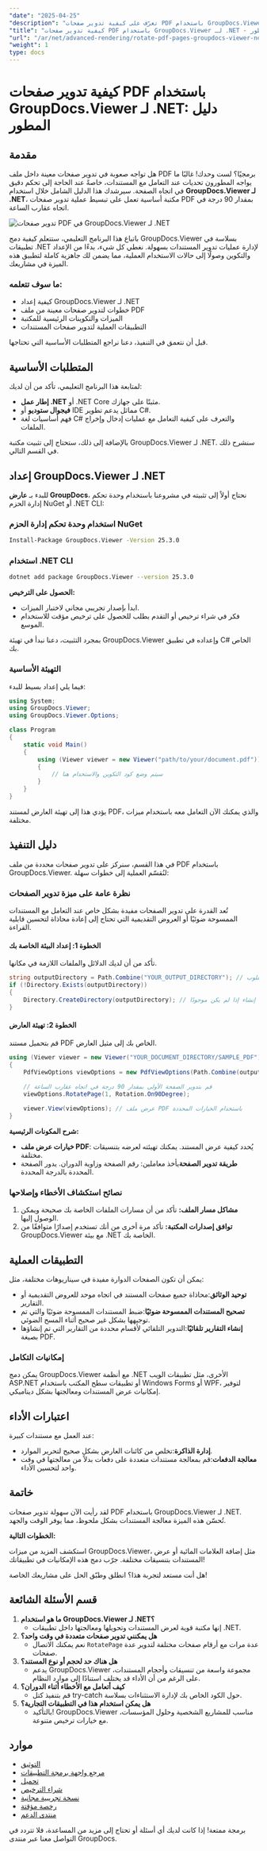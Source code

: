 ```yaml
---
"date": "2025-04-25"
"description": "تعرّف على كيفية تدوير صفحات PDF باستخدام GroupDocs.Viewer لـ .NET. يغطي هذا الدليل الإعداد والتكوين والتطبيقات العملية للتعامل مع المستندات بسلاسة."
"title": "كيفية تدوير صفحات PDF باستخدام GroupDocs.Viewer لـ .NET - دليل المطور"
"url": "/ar/net/advanced-rendering/rotate-pdf-pages-groupdocs-viewer-net/"
"weight": 1
type: docs
---
```

# كيفية تدوير صفحات PDF باستخدام GroupDocs.Viewer لـ .NET: دليل المطور

## مقدمة

هل تواجه صعوبة في تدوير صفحات معينة داخل ملف PDF برمجيًا؟ لست وحدك! غالبًا ما يواجه المطورون تحديات عند التعامل مع المستندات، خاصةً عند الحاجة إلى تحكم دقيق في اتجاه الصفحة. سيرشدك هذا الدليل الشامل خلال استخدام **GroupDocs.Viewer لـ .NET**، مكتبة أساسية تعمل على تبسيط عملية تدوير صفحات PDF بمقدار 90 درجة في اتجاه عقارب الساعة.

![تدوير صفحات PDF في GroupDocs.Viewer لـ .NET](/viewer/advanced-rendering/rotate-pdf-pages-img.png)

باتباع هذا البرنامج التعليمي، ستتعلم كيفية دمج GroupDocs.Viewer بسلاسة في تطبيقات .NET لإدارة عمليات تدوير المستندات بسهولة. نغطي كل شيء، بدءًا من الإعداد والتكوين وصولًا إلى حالات الاستخدام العملية، مما يضمن لك جاهزية كاملة لتطبيق هذه الميزة في مشاريعك.

### ما سوف تتعلمه:

- كيفية إعداد GroupDocs.Viewer لـ .NET
- خطوات لتدوير صفحات معينة من ملف PDF
- الميزات والتكوينات الرئيسية للمكتبة
- التطبيقات العملية لتدوير صفحات المستندات

قبل أن نتعمق في التنفيذ، دعنا نراجع المتطلبات الأساسية التي تحتاجها.

## المتطلبات الأساسية

لمتابعة هذا البرنامج التعليمي، تأكد من أن لديك:

- **إطار عمل .NET** أو .NET Core مثبتًا على جهازك.
- **فيجوال ستوديو** أو IDE مماثل يدعم تطوير C#.
- فهم أساسيات لغة C# والتعرف على كيفية التعامل مع عمليات إدخال وإخراج الملفات.

بالإضافة إلى ذلك، ستحتاج إلى تثبيت مكتبة GroupDocs.Viewer لـ .NET. سنشرح ذلك في القسم التالي.

## إعداد GroupDocs.Viewer لـ .NET

للبدء بـ **عارض GroupDocs**، نحتاج أولاً إلى تثبيته في مشروعنا باستخدام وحدة تحكم إدارة الحزم NuGet أو .NET CLI:

### استخدام وحدة تحكم إدارة الحزم NuGet
```bash
Install-Package GroupDocs.Viewer -Version 25.3.0
```

### استخدام .NET CLI
```bash
dotnet add package GroupDocs.Viewer --version 25.3.0
```

**الحصول على الترخيص:**

- ابدأ بإصدار تجريبي مجاني لاختبار الميزات.
- فكر في شراء ترخيص أو التقدم بطلب للحصول على ترخيص مؤقت للاستخدام الموسع.

بمجرد التثبيت، دعنا نبدأ في تهيئة GroupDocs.Viewer وإعداده في تطبيق C# الخاص بك.

### التهيئة الأساسية

فيما يلي إعداد بسيط للبدء:

```csharp
using System;
using GroupDocs.Viewer;
using GroupDocs.Viewer.Options;

class Program
{
    static void Main()
    {
        using (Viewer viewer = new Viewer("path/to/your/document.pdf")) // تأكد من أن مسار المستند الخاص بك صحيح
        {
            // سيتم وضع كود التكوين والاستخدام هنا
        }
    }
}
```

يؤدي هذا إلى تهيئة العارض لمستند PDF، والذي يمكنك الآن التعامل معه باستخدام ميزات مختلفة.

## دليل التنفيذ

في هذا القسم، سنركز على تدوير صفحات محددة من ملف PDF باستخدام GroupDocs.Viewer. لنُقسّم العملية إلى خطوات سهلة:

### نظرة عامة على ميزة تدوير الصفحات

تُعد القدرة على تدوير الصفحات مفيدة بشكل خاص عند التعامل مع المستندات الممسوحة ضوئيًا أو العروض التقديمية التي تحتاج إلى إعادة محاذاة لتحسين قابلية القراءة.

#### الخطوة 1: إعداد البيئة الخاصة بك

تأكد من أن لديك الدلائل والملفات اللازمة في مكانها.

```csharp
string outputDirectory = Path.Combine("YOUR_OUTPUT_DIRECTORY"); // قم بتعيين مسار دليل الإخراج المطلوب
if (!Directory.Exists(outputDirectory))
{
    Directory.CreateDirectory(outputDirectory); // إنشاء إذا لم يكن موجودًا
}
```

#### الخطوة 2: تهيئة العارض

قم بتحميل مستند PDF الخاص بك إلى مثيل العارض.

```csharp
using (Viewer viewer = new Viewer("YOUR_DOCUMENT_DIRECTORY/SAMPLE_PDF")) // المسار إلى مستندك
{
    PdfViewOptions viewOptions = new PdfViewOptions(Path.Combine(outputDirectory, "output.pdf")); // مسار ملف الإخراج
    
    // قم بتدوير الصفحة الأولى بمقدار 90 درجة في اتجاه عقارب الساعة
    viewOptions.RotatePage(1, Rotation.On90Degree);

    viewer.View(viewOptions); // عرض ملف PDF باستخدام الخيارات المحددة
}
```

**شرح المكونات الرئيسية:**

- **خيارات عرض ملف PDF**: يُحدد كيفية عرض المستند. يمكنك تهيئته لعرضه بتنسيقات مختلفة.
- **طريقة تدوير الصفحة**يأخذ معاملين: رقم الصفحة وزاوية الدوران. يدور الصفحة المحددة بالدرجة المحددة.

### نصائح استكشاف الأخطاء وإصلاحها

1. **مشاكل مسار الملف:** تأكد من أن مسارات الملفات الخاصة بك صحيحة ويمكن الوصول إليها.
2. **توافق إصدارات المكتبة:** تأكد مرة أخرى من أنك تستخدم إصدارًا متوافقًا من GroupDocs.Viewer مع بيئة .NET الخاصة بك.

## التطبيقات العملية

يمكن أن تكون الصفحات الدوارة مفيدة في سيناريوهات مختلفة، مثل:

- **توحيد الوثائق**:محاذاة جميع صفحات المستند في اتجاه موحد للعروض التقديمية أو التقارير.
- **تصحيح المستندات الممسوحة ضوئيًا**:ضبط المستندات الممسوحة ضوئيًا والتي تم توجيهها بشكل غير صحيح أثناء المسح الضوئي.
- **إنشاء التقارير تلقائيًا**:التدوير التلقائي لأقسام محددة من التقارير التي تم إنشاؤها بصيغة PDF.

### إمكانيات التكامل

يمكن دمج GroupDocs.Viewer مع أنظمة .NET الأخرى، مثل تطبيقات الويب ASP.NET أو تطبيقات سطح المكتب باستخدام Windows Forms أو WPF، لتوفير إمكانيات عرض المستندات ومعالجتها بشكل ديناميكي.

## اعتبارات الأداء

عند العمل مع مستندات كبيرة:

- **إدارة الذاكرة**:تخلص من كائنات العارض بشكل صحيح لتحرير الموارد.
- **معالجة الدفعات**:قم بمعالجة مستندات متعددة على دفعات بدلاً من معالجتها في وقت واحد لتحسين الأداء.
  
## خاتمة

لقد رأيت الآن سهولة تدوير صفحات PDF باستخدام GroupDocs.Viewer لـ .NET. تُحسّن هذه الميزة معالجة المستندات بشكل ملحوظ، مما يوفر الوقت والجهد.

**الخطوات التالية:**

استكشف المزيد من ميزات GroupDocs.Viewer، مثل إضافة العلامات المائية أو عرض المستندات بتنسيقات مختلفة. جرّب دمج هذه الإمكانيات في تطبيقاتك!

هل أنت مستعد لتجربة هذا؟ انطلق وطبّق الحل على مشاريعك الخاصة!

## قسم الأسئلة الشائعة

1. **ما هو استخدام GroupDocs.Viewer لـ .NET؟**
   - إنها مكتبة قوية لعرض المستندات وتحويلها ومعالجتها داخل تطبيقات .NET.
2. **هل يمكنني تدوير صفحات متعددة في وقت واحد؟**
   - نعم يمكنك الاتصال `RotatePage` عدة مرات مع أرقام صفحات مختلفة لتدوير عدة صفحات.
3. **هل هناك حد لحجم أو نوع المستند؟**
   - يدعم GroupDocs.Viewer مجموعة واسعة من تنسيقات وأحجام المستندات، على الرغم من أن الأداء قد يختلف استنادًا إلى موارد النظام.
4. **كيف أتعامل مع الأخطاء أثناء الدوران؟**
   - قم بتنفيذ كتل try-catch حول الكود الخاص بك لإدارة الاستثناءات بسلاسة.
5. **هل يمكن استخدام هذا في التطبيقات التجارية؟**
   - بالتأكيد! GroupDocs.Viewer مناسب للمشاريع الشخصية وحلول المؤسسات، مع خيارات ترخيص متنوعة.

## موارد

- [التوثيق](https://docs.groupdocs.com/viewer/net/)
- [مرجع واجهة برمجة التطبيقات](https://reference.groupdocs.com/viewer/net/)
- [تحميل](https://releases.groupdocs.com/viewer/net/)
- [شراء الترخيص](https://purchase.groupdocs.com/buy)
- [نسخة تجريبية مجانية](https://releases.groupdocs.com/viewer/net/)
- [رخصة مؤقتة](https://purchase.groupdocs.com/temporary-license/)
- [منتدى الدعم](https://forum.groupdocs.com/c/viewer/9)

برمجة ممتعة! إذا كانت لديك أي أسئلة أو تحتاج إلى مزيد من المساعدة، فلا تتردد في التواصل معنا عبر منتدى GroupDocs.